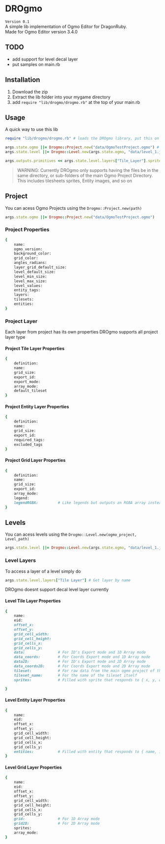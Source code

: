 # DROgmo
`Version 0.1`  
A simple lib implementation of Ogmo Editor for DragonRuby.  
Made for Ogmo Editor version 3.4.0  


## TODO
- add support for level decal layer
- put samples on main.rb

## Installation
1. Download the zip
2. Extract the lib folder into your mygame directory
3. add `require "lib/drogmo/drogmo.rb"` at the top of your main.rb

## Usage
A quick way to use this lib
```ruby
require "lib/drogmo/drogmo.rb" # loads the DROgmo library, put this on top of your main.rb file

args.state.ogmo ||= Drogmo::Project.new("data/OgmoTestProject.ogmo") # loads the main ogmo project
args.state.level ||= Drogmo::Level.new(args.state.ogmo, "data/level_1.json") # loads the individual level from ogmo

args.outputs.primitives << args.state.level.layers["Tile_Layer"].sprites
```
> WARNING: Currently DROgmo only supports having the files be in the same directory, or sub-folders of the main Ogmo Project Directory.  
> This includes tilesheets sprites, Entity images, and so on
## Project
You can acess Ogmo Projects using the `Drogmo::Project.new(path)`
```ruby
args.state.ogmo ||= Drogmo::Project.new("data/OgmoTestProject.ogmo")
```
### Project Properties
```ruby
{
    name:
    ogmo_version:
    background_color:
    grid_color:
    angles_radians:
    layer_grid_default_size:
    level_default_size:
    level_min_size:
    level_max_size:
    level_values:
    entity_tags:
    layers:
    tilesets:
    entities:
}
```

### Project Layer
Each layer from project has its own properties 
DROgmo supports all project layer type 

#### Project Tile Layer Properties
```ruby
{
    definition:
    name:
    grid_size:
    export_id:
    export_mode:
    array_mode:
    default_tileset
}
```

#### Project Entity Layer Properties
```ruby
{
    definition:
    name:
    grid_size:
    export_id:
    required_tags:
    excluded_tags
}
```

#### Project Grid Layer Properties
```ruby
{
    definition:
    name:
    grid_size:
    export_id:
    array_mode:
    legend:
    legendRGBA:         # Like legends but outputs an RGBA array instead
}
```

## Levels
You can acess levels using the `Drogmo::Level.new(ogmo_project, Level_path)`
```ruby
args.state.level ||= Drogmo::Level.new(args.state.ogmo, "data/level_1.json")
```

### Level Layers
To access a layer of a level simply do 
```ruby
args.state.level.layers["Tile Layer"] # Get layer by name
```
DROgmo doesnt support decal level layer currently
#### Level Tile Layer Properties
```ruby
{
    name:
    eid:
    offset_x:           
    offset_y:           
    grid_cell_width:    
    grid_cell_height:   
    grid_cells_x:       
    grid_cells_y:       
    data:               # For ID's Export mode and 1D Array mode
    data_coords:        # For Coords Export mode and 1D Array mode
    data2D:             # For ID's Export mode and 2D Array mode
    data_coords2D:      # For Coords Export mode and 2D Array mode
    tileset:            # For raw data from the main ogmo project of the specific tileset used
    tileset_name:       # For the name of the tileset itself
    sprites:            # Filled with sprite that responds to { x, y, w, h, primitive_marker(sprites), path, tile_x, tile_y, tile_w, tile_h }

}
```

#### Level Entity Layer Properties
```ruby
{
    name:
    eid:
    offset_x:
    offset_y:
    grid_cell_width:
    grid_cell_height:
    grid_cells_x:
    grid_cells_y:
    entities:           # Filled with entity that responds to { name, id, eid, x, y, width, height, origin_x, origin_y, flipped_x, flipped_y, rotation, data } data here reffers to the raw data from the main ogmo project of the specific entity used
}
```

#### Level Grid Layer Properties
```ruby
{
    name:
    eid:
    offset_x:
    offset_y:
    grid_cell_width:
    grid_cell_height:
    grid_cells_x:
    grid_cells_y:
    grid:               # For 1D Array mode
    grid2D:             # For 2D Array mode
    sprites:
    array_mode:
}
```

